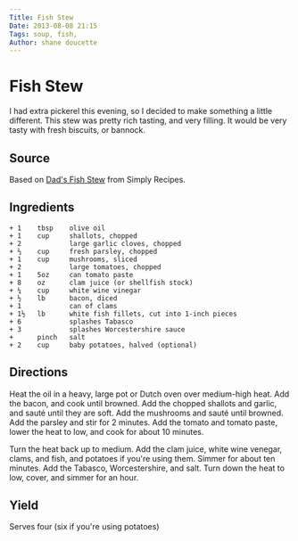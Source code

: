 ```yaml
---
Title: Fish Stew  
Date: 2013-08-08 21:15  
Tags: soup, fish, 
Author: shane doucette  
---
```


# Fish Stew
I had extra pickerel this evening, so I decided to make something a little different.  This stew was pretty rich tasting, and very filling.  It would be very tasty with fresh biscuits, or bannock. 

## Source
Based on [Dad\'s Fish Stew](http://www.simplyrecipes.com/recipes/dads_fish_stew/) from Simply Recipes.

## Ingredients
~~~~
+ 1    tbsp    olive oil
+ 1    cup     shallots, chopped
+ 2            large garlic cloves, chopped
+ ⅔    cup     fresh parsley, chopped
+ 1    cup     mushrooms, sliced
+ 2            large tomatoes, chopped
+ 1    5oz     can tomato paste
+ 8    oz      clam juice (or shellfish stock)
+ ¼    cup     white wine vinegar
+ ½    lb      bacon, diced
+ 1            can of clams
+ 1½   lb      white fish fillets, cut into 1-inch pieces
+ 6            splashes Tabasco
+ 3            splashes Worcestershire sauce
+      pinch   salt
+ 2    cup     baby potatoes, halved (optional)
~~~~

## Directions
Heat the oil in a heavy, large pot or Dutch oven over medium-high heat.  Add 
the bacon, and cook until browned.  Add the chopped shallots and garlic, and 
sauté until they are soft. Add the mushrooms and sauté until browned.  Add 
the parsley and stir for 2 minutes.  Add the tomato and tomato paste, lower 
the heat to low, and cook for about 10 minutes.

Turn the heat back up to medium.  Add the clam juice, white wine venegar, 
clams, and fish, and potatoes if you're using them. Simmer for about ten 
minutes.  Add the Tabasco, Worcestershire, and salt.  Turn down the heat to 
low, cover, and simmer for an hour.  

## Yield
Serves four (six if you're using potatoes)
